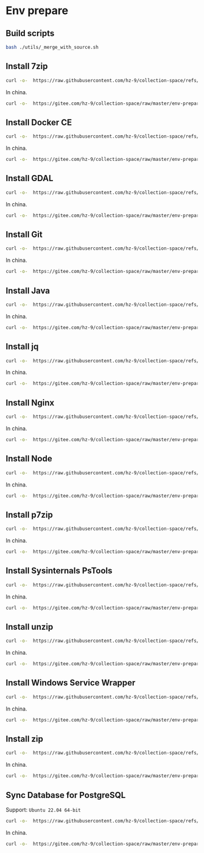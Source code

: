 # Env prepare

## Build scripts

``` sh
bash ./utils/_merge_with_source.sh
```

## Install 7zip

``` sh
curl -o-  https://raw.githubusercontent.com/hz-9/collection-space/refs/heads/master/env-prepare/dist/install-7zip.sh | bash
```

In china.

``` sh
curl -o-  https://gitee.com/hz-9/collection-space/raw/master/env-prepare/dist/install-7zip.sh | bash -s -- --in-china
```

## Install Docker CE

``` sh
curl -o-  https://raw.githubusercontent.com/hz-9/collection-space/refs/heads/master/env-prepare/dist/install-docker-ce.sh | bash
```

In china.

``` sh
curl -o-  https://gitee.com/hz-9/collection-space/raw/master/env-prepare/dist/install-docker-ce.sh | bash -s -- --in-china
```

## Install GDAL

``` sh
curl -o-  https://raw.githubusercontent.com/hz-9/collection-space/refs/heads/master/env-prepare/dist/install-gdal.sh | bash
```

In china.

``` sh
curl -o-  https://gitee.com/hz-9/collection-space/raw/master/env-prepare/dist/install-gdal.sh | bash -s -- --in-china
```

## Install Git

``` sh
curl -o-  https://raw.githubusercontent.com/hz-9/collection-space/refs/heads/master/env-prepare/dist/install-git.sh | bash
```

In china.

``` sh
curl -o-  https://gitee.com/hz-9/collection-space/raw/master/env-prepare/dist/install-git.sh | bash -s -- --in-china
```

## Install Java

``` sh
curl -o-  https://raw.githubusercontent.com/hz-9/collection-space/refs/heads/master/env-prepare/dist/install-java.sh | bash
```

In china.

``` sh
curl -o-  https://gitee.com/hz-9/collection-space/raw/master/env-prepare/dist/install-java.sh | bash -s -- --in-china
```

## Install jq

``` sh
curl -o-  https://raw.githubusercontent.com/hz-9/collection-space/refs/heads/master/env-prepare/dist/install-jq.sh | bash
```

In china.

``` sh
curl -o-  https://gitee.com/hz-9/collection-space/raw/master/env-prepare/dist/install-jq.sh | bash -s -- --in-china
```

## Install Nginx

``` sh
curl -o-  https://raw.githubusercontent.com/hz-9/collection-space/refs/heads/master/env-prepare/dist/install-nginx.sh | bash
```

In china.

``` sh
curl -o-  https://gitee.com/hz-9/collection-space/raw/master/env-prepare/dist/install-nginx.sh | bash -s -- --in-china
```

## Install Node

``` sh
curl -o-  https://raw.githubusercontent.com/hz-9/collection-space/refs/heads/master/env-prepare/dist/install-node.sh | bash
```

In china.

``` sh
curl -o-  https://gitee.com/hz-9/collection-space/raw/master/env-prepare/dist/install-node.sh | bash -s -- --in-china
```

## Install p7zip

``` sh
curl -o-  https://raw.githubusercontent.com/hz-9/collection-space/refs/heads/master/env-prepare/dist/install-p7zip.sh | bash
```

In china.

``` sh
curl -o-  https://gitee.com/hz-9/collection-space/raw/master/env-prepare/dist/install-p7zip.sh | bash -s -- --in-china
```

## Install Sysinternals PsTools

``` sh
curl -o-  https://raw.githubusercontent.com/hz-9/collection-space/refs/heads/master/env-prepare/dist/install-pstools.sh | bash
```

In china.

``` sh
curl -o-  https://gitee.com/hz-9/collection-space/raw/master/env-prepare/dist/install-pstools.sh | bash -s -- --in-china
```

## Install unzip

``` sh
curl -o-  https://raw.githubusercontent.com/hz-9/collection-space/refs/heads/master/env-prepare/dist/install-unzip.sh | bash
```

In china.

``` sh
curl -o-  https://gitee.com/hz-9/collection-space/raw/master/env-prepare/dist/install-unzip.sh | bash -s -- --in-china
```

## Install Windows Service Wrapper

``` sh
curl -o-  https://raw.githubusercontent.com/hz-9/collection-space/refs/heads/master/env-prepare/dist/install-winsw.sh | bash
```

In china.

``` sh
curl -o-  https://gitee.com/hz-9/collection-space/raw/master/env-prepare/dist/install-winsw.sh | bash -s -- --in-china
```

## Install zip

``` sh
curl -o-  https://raw.githubusercontent.com/hz-9/collection-space/refs/heads/master/env-prepare/dist/install-zip.sh | bash
```

In china.

``` sh
curl -o-  https://gitee.com/hz-9/collection-space/raw/master/env-prepare/dist/install-zip.sh | bash -s -- --in-china
```

## Sync Database for PostgreSQL

Support: `Ubuntu 22.04 64-bit`

``` sh
curl -o-  https://raw.githubusercontent.com/hz-9/collection-space/refs/heads/master/env-prepare/dist/sync-db-postgresql.sh | bash
```

In china.

``` sh
curl -o-  https://gitee.com/hz-9/collection-space/raw/master/env-prepare/dist/sync-db-postgresql.sh | bash -s -- --in-china
```
